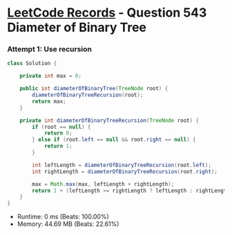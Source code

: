 # [LeetCode Records](../README.md) - Question 543 Diameter of Binary Tree

### Attempt 1: Use recursion
```java
class Solution {

    private int max = 0;

    public int diameterOfBinaryTree(TreeNode root) {
        diameterOfBinaryTreeRecursion(root);
        return max;
    }

    private int diameterOfBinaryTreeRecursion(TreeNode root) {
        if (root == null) {
            return 0;
        } else if (root.left == null && root.right == null) {
            return 1;
        }

        int leftLength = diameterOfBinaryTreeRecursion(root.left);
        int rightLength = diameterOfBinaryTreeRecursion(root.right);

        max = Math.max(max, leftLength + rightLength);
        return 1 + (leftLength >= rightLength ? leftLength : rightLength);
    }
}
```
- Runtime: 0 ms (Beats: 100.00%)
- Memory: 44.69 MB (Beats: 22.61%)

<br>
